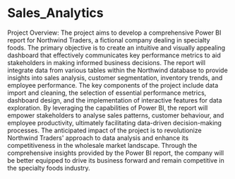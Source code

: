 # Sales_Analytics 


Project Overview: The project aims to develop a comprehensive Power BI report for Northwind Traders, a fictional company dealing in specialty foods. The primary objective is to create an intuitive and visually appealing dashboard that effectively communicates key performance metrics to aid stakeholders in making informed business decisions. The report will integrate data from various tables within the Northwind database to provide insights into sales analysis, customer segmentation, inventory trends, and employee performance.
The key components of the project include data import and cleaning, the selection of essential performance metrics, dashboard design, and the implementation of interactive features for data exploration. By leveraging the capabilities of Power BI, the report will empower stakeholders to analyse sales patterns, customer behaviour, and employee productivity, ultimately facilitating data-driven decision-making processes.
The anticipated impact of the project is to revolutionize Northwind Traders' approach to data analysis and enhance its competitiveness in the wholesale market landscape. Through the comprehensive insights provided by the Power BI report, the company will be better equipped to drive its business forward and remain competitive in the specialty foods industry.

